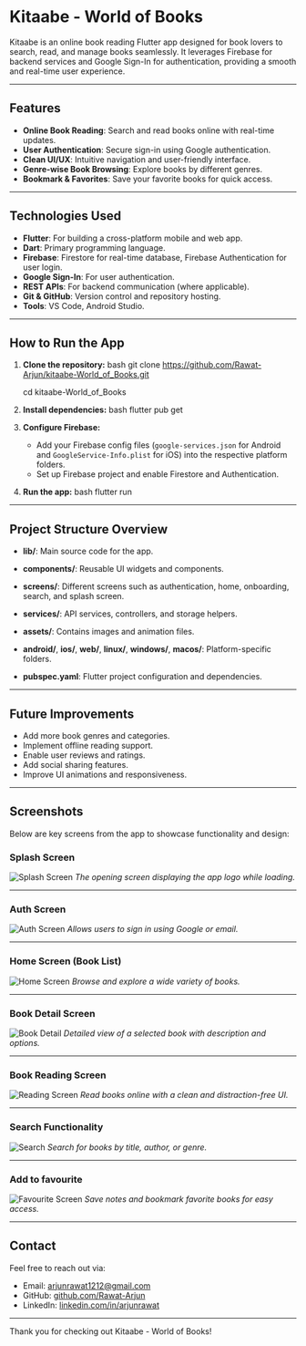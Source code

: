 # Kitaabe - World of Books

Kitaabe is an online book reading Flutter app designed for book lovers to search, read, and manage books seamlessly. It leverages Firebase for backend services and Google Sign-In for authentication, providing a smooth and real-time user experience.

---

## Features

- **Online Book Reading**: Search and read books online with real-time updates.
- **User Authentication**: Secure sign-in using Google authentication.
- **Clean UI/UX**: Intuitive navigation and user-friendly interface.
- **Genre-wise Book Browsing**: Explore books by different genres.
- **Bookmark & Favorites**: Save your favorite books for quick access.

---

## Technologies Used

- **Flutter**: For building a cross-platform mobile and web app.
- **Dart**: Primary programming language.
- **Firebase**: Firestore for real-time database, Firebase Authentication for user login.
- **Google Sign-In**: For user authentication.
- **REST APIs**: For backend communication (where applicable).
- **Git & GitHub**: Version control and repository hosting.
- **Tools**: VS Code, Android Studio.

---

## How to Run the App

1. **Clone the repository:**
   bash git clone https://github.com/Rawat-Arjun/kitaabe-World_of_Books.git

   cd kitaabe-World_of_Books

3. **Install dependencies:**
   bash
   flutter pub get

4. **Configure Firebase:**
   * Add your Firebase config files (`google-services.json` for Android and `GoogleService-Info.plist` for iOS) into the respective platform folders.
   * Set up Firebase project and enable Firestore and Authentication.

5. **Run the app:**
   bash
   flutter run

---

## Project Structure Overview

* **lib/**: Main source code for the app.

* **components/**: Reusable UI widgets and components.
* **screens/**: Different screens such as authentication, home, onboarding, search, and splash screen.
* **services/**: API services, controllers, and storage helpers.
* **assets/**: Contains images and animation files.
* **android/**, **ios/**, **web/**, **linux/**, **windows/**, **macos/**: Platform-specific folders.
* **pubspec.yaml**: Flutter project configuration and dependencies.

---

## Future Improvements

* Add more book genres and categories.
* Implement offline reading support.
* Enable user reviews and ratings.
* Add social sharing features.
* Improve UI animations and responsiveness.

---

## Screenshots

Below are key screens from the app to showcase functionality and design:

### Splash Screen

![Splash Screen](assets/screenshots/splash_screen.jpg)
*The opening screen displaying the app logo while loading.*

---

### Auth Screen

![Auth Screen](assets/screenshots/auth_screen.jpg)
*Allows users to sign in using Google or email.*

---

### Home Screen (Book List)

![Home Screen](assets/screenshots/home_screen.jpg)
*Browse and explore a wide variety of books.*

---

### Book Detail Screen

![Book Detail](assets/screenshots/book_detail_screen.jpg)
*Detailed view of a selected book with description and options.*

---

### Book Reading Screen

![Reading Screen](assets/screenshots/book_read_screen.jpg)
*Read books online with a clean and distraction-free UI.*

---

### Search Functionality

![Search](assets/screenshots/book_search_screen.jpg)
*Search for books by title, author, or genre.*

---

### Add to favourite

![Favourite Screen](assets/screenshots/favourite_screen.jpg)
*Save notes and bookmark favorite books for easy access.*

---


## Contact

Feel free to reach out via:

* Email: [arjunrawat1212@gmail.com](mailto:arjunrawat1212@gmail.com)
* GitHub: [github.com/Rawat-Arjun](https://github.com/Rawat-Arjun)
* LinkedIn: [linkedin.com/in/arjunrawat](https://linkedin.com/in/arjunrawat)

---

Thank you for checking out Kitaabe - World of Books! 
